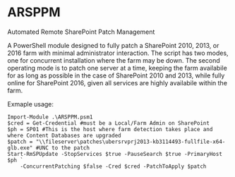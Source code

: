 # ARSPPM
Automated Remote SharePoint Patch Management

A PowerShell module designed to fully patch a SharePoint 2010, 2013, or 2016 farm with minimal administrator interaction. The script has two modes, one for concurrent installation where the farm may be down. The second operating mode is to patch one server at a time, keeping the farm availabile for as long as possible in the case of SharePoint 2010 and 2013, while fully online for SharePoint 2016, given all services are highly availabile within the farm.

Exmaple usage:

    Import-Module .\ARSPPM.psm1
    $cred = Get-Credential #must be a Local/Farm Admin on SharePoint
    $ph = SP01 #This is the host where farm detection takes place and where Content Databases are upgraded
    $patch = "\\fileserver\patches\ubersrvprj2013-kb3114493-fullfile-x64-glb.exe" #UNC to the patch
    Start-RmSPUpdate -StopServices $true -PauseSearch $true -PrimaryHost $ph `
        -ConcurrentPatching $false -Cred $cred -PatchToApply $patch
